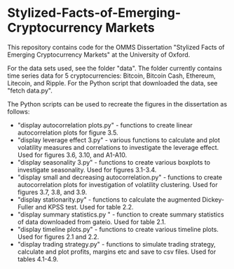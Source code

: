 # Stylized-Facts-of-Emerging-Cryptocurrency Markets
This repository contains code for the OMMS Dissertation "Stylized Facts of Emerging Cryptocurrency Markets" at the University of Oxford.

For the data sets used, see the folder "data". The folder currently contains time series data for 5 cryptocurrencies: Bitcoin, Bitcoin Cash, Ethereum, Litecoin, and Ripple. For the Python script that downloaded the data, see "fetch data.py". 

The Python scripts can be used to recreate the figures in the dissertation as follows:

- "display autocorrelation plots.py" - functions to create linear autocorrelation plots for figure 3.5.
- "display leverage effect 3.py" - various functions to calculate and plot volatility measures and correlations to investigate the leverage effect. Used for figures 3.6, 3.10, and A1-A10.
- "display seasonality 3.py" - functions to create various boxplots to investigate seasonality. Used for figures 3.1-3.4.
- "display small and decreasing autocorrelation.py" - functions to create autocorrelation plots for investigation of volatility clustering. Used for figures 3.7, 3.8, and 3.9.
- "display stationarity.py" - functions to calculate the augmented Dickey-Fuller and KPSS test. Used for table 2.2.
- "display summary statistics.py " - function to create summary statistics of data downloaded from gateio. Used for table 2.1.
- "display timeline plots.py" - functions to create various timeline plots. Used for figures 2.1 and 2.2.
- "display trading strategy.py" - functions to simulate trading strategy, calculate and plot profits, margins etc and save to csv files. Used for tables 4.1-4.9.
